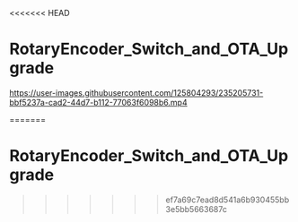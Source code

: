 <<<<<<< HEAD
# RotaryEncoder_Switch_and_OTA_Upgrade

https://user-images.githubusercontent.com/125804293/235205731-bbf5237a-cad2-44d7-b112-77063f6098b6.mp4


=======
# RotaryEncoder_Switch_and_OTA_Upgrade
>>>>>>> ef7a69c7ead8d541a6b930455bb3e5bb5663687c
